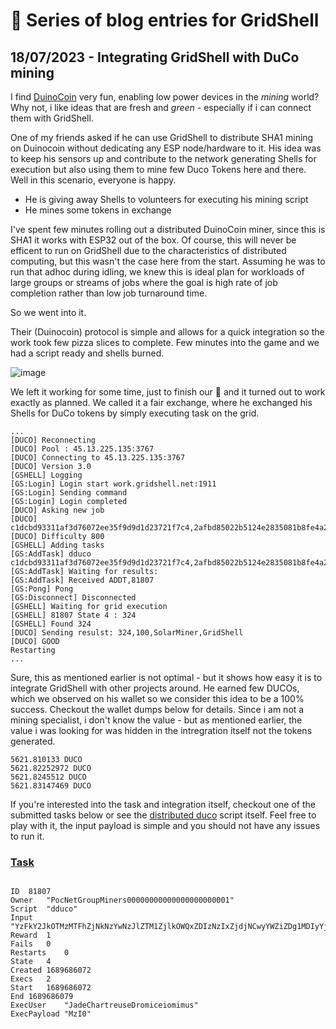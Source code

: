 # 📰 Series of blog entries for GridShell


## 18/07/2023 - Integrating GridShell with DuCo mining

I find [DuinoCoin](https://duinocoin.com/) very fun, enabling low power devices in the *mining* world? 
Why not, i like ideas that are fresh and *green* - especially if i can connect them with GridShell.

One of my friends asked if he can use GridShell to distribute SHA1 mining on Duinocoin without dedicating any ESP node/hardware to it.
His idea was to keep his sensors up and contribute to the network generating Shells for execution but also using them to mine few Duco Tokens here and there.
Well in this scenario, everyone is happy.

- He is giving away Shells to volunteers for executing his mining script
- He mines some tokens in exchange

I've spent few minutes rolling out a distributed DuinoCoin miner, since this is SHA1 it works with ESP32 out of the box.
Of course, this will never be efficent to run on GridShell due to the characteristics of distributed computing, but this wasn't the case here from the start.
Assuming he was to run that adhoc during idling, we knew this is ideal plan for workloads of large groups or streams of jobs where the goal is high rate of job completion rather than low job turnaround time.

So we went into it.

Their (Duinocoin) protocol is simple and allows for a quick integration so the work took few pizza slices to complete.
Few minutes into the game and we had a script ready and shells burned.

![image](https://github.com/invpe/GridShell/assets/106522950/64b0d2af-092f-4ad2-8204-fa98cf27f4c7)


We left it working for some time, just to finish our 🍕 and it turned out to work exactly as planned.
We called it a fair exchange, where he exchanged his Shells for DuCo tokens by simply executing task on the grid.


```
...
[DUCO] Reconnecting
[DUCO] Pool : 45.13.225.135:3767
[DUCO] Connecting to 45.13.225.135:3767
[DUCO] Version 3.0
[GSHELL] Logging
[GS:Login] Login start work.gridshell.net:1911
[GS:Login] Sending command
[GS:Login] Login completed
[DUCO] Asking new job
[DUCO] c1dcbd93311af3d76072ee35f9d9d1d23721f7c4,2afbd85022b5124e2835081b8fe4a2632cf2a0e9,8
[DUCO] Difficulty 800
[GSHELL] Adding tasks
[GS:AddTask] dduco c1dcbd93311af3d76072ee35f9d9d1d23721f7c4,2afbd85022b5124e2835081b8fe4a2632cf2a0e9,0,1000,
[GS:AddTask] Waiting for results:
[GS:AddTask] Received ADDT,81807
[GS:Pong] Pong
[GS:Disconnect] Disconnected
[GSHELL] Waiting for grid execution
[GSHELL] 81807 State 4 : 324
[GSHELL] Found 324
[DUCO] Sending resulst: 324,100,SolarMiner,GridShell
[DUCO] GOOD
Restarting
...
```

Sure, this as mentioned earlier is not optimal - but it shows how easy it is to integrate GridShell with other projects around.
He earned few DUCOs, which we observed on his wallet so we consider this idea to be a 100% success. 
Checkout the wallet dumps below for details. Since i am not a mining specialist, i don't know the value - but as mentioned earlier,
the value i was looking for was hidden in the intregration itself not the tokens generated. 

```
5621.810133 DUCO
5621.82252972 DUCO
5621.8245512 DUCO
5621.83147469 DUCO
```


If you're interested into the task and integration itself, checkout one of the submitted tasks below or see the [distributed duco](https://api.gridshell.net/scripts/dduco.bas) script itself.
Feel free to play with it, the input payload is simple and you should not have any issues to run it. 

### [Task](https://api.gridshell.net/task/81806.json)

```	
	
ID	81807
Owner	"PocNetGroupMiners00000000000000000000001"
Script	"dduco"
Input	"YzFkY2JkOTMzMTFhZjNkNzYwNzJlZTM1ZjlkOWQxZDIzNzIxZjdjNCwyYWZiZDg1MDIyYjUxMjRlMjgzNTA4MWI4ZmU0YTI2MzJjZjJhMGU5LDAsMTAwMCw="
Reward	1
Fails	0
Restarts	0
State	4
Created	1689686072
Execs	2
Start	1689686072
End	1689686079
ExecUser	"JadeChartreuseDromiceiomimus"
ExecPayload	"MzI0"

```
